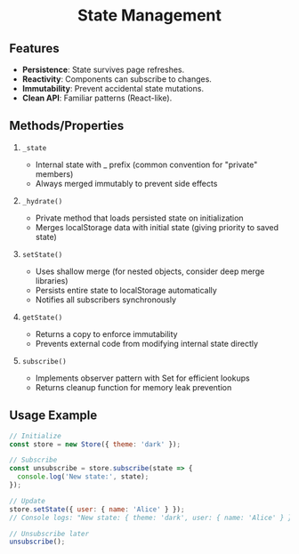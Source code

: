 <h1 align="center">State Management</h1>

## Features

- **Persistence**: State survives page refreshes.
- **Reactivity**: Components can subscribe to changes.
- **Immutability**: Prevent accidental state mutations.
- **Clean API**: Familiar patterns (React-like).

## Methods/Properties

1. `_state`
    - Internal state with _ prefix (common convention for "private" members)
    - Always merged immutably to prevent side effects

2. `_hydrate()`
    - Private method that loads persisted state on initialization
    - Merges localStorage data with initial state (giving priority to saved state)

3. `setState()`
    - Uses shallow merge (for nested objects, consider deep merge libraries)
    - Persists entire state to localStorage automatically
    - Notifies all subscribers synchronously

4. `getState()`
    - Returns a copy to enforce immutability
    - Prevents external code from modifying internal state directly

5. `subscribe()`
    - Implements observer pattern with Set for efficient lookups
    - Returns cleanup function for memory leak prevention

## Usage Example

```js
// Initialize
const store = new Store({ theme: 'dark' });

// Subscribe
const unsubscribe = store.subscribe(state => {
  console.log('New state:', state);
});

// Update
store.setState({ user: { name: 'Alice' } }); 
// Console logs: "New state: { theme: 'dark', user: { name: 'Alice' } }"

// Unsubscribe later
unsubscribe();
```

